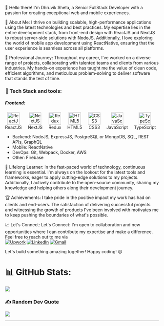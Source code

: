 👋 Hello there! I'm Dhruvik Sheta, a Senior FullStack Developer with a passion for creating exceptional web and mobile experiences. 

🚀 About Me:
I thrive on building scalable, high-performance applications using the latest technologies and best practices. My expertise lies in the entire development stack, from front-end design with ReactJS and NextJS to robust server-side solutions with NodeJS. Additionally, I love exploring the world of mobile app development using ReactNative, ensuring that the user experience is seamless across all platforms.

💼 Professional Journey:
Throughout my career, I've worked on a diverse range of projects, collaborating with talented teams and clients from various industries. My hands-on experience has taught me the value of clean code, efficient algorithms, and meticulous problem-solving to deliver software that stands the test of time.

<h3 align="left">🔧 Tech Stack and tools:</h3>
<h5 align="left">Frontend:</h5>
<div style="display: flex; gap: 20px;">
    <div style="text-align: center;">
        <img src="https://skillicons.dev/icons?i=react" alt="ReactJS" style="width: 40px; height: 40px;" />
        <div>ReactJS</div>
    </div>
    <div style="text-align: center;">
        <img src="https://skillicons.dev/icons?i=nextjs" alt="NextJS" style="width: 40px; height: 40px;" />
        <div>NextJS</div>
    </div>
    <div style="text-align: center;">
        <img src="https://skillicons.dev/icons?i=redux" alt="Redux" style="width: 40px; height: 40px;" />
        <div>Redux</div>
    </div>
    <div style="text-align: center;">
        <img src="https://skillicons.dev/icons?i=html" alt="HTML5" style="width: 40px; height: 40px;" />
        <div>HTML5</div>
    </div>
    <div style="text-align: center;">
        <img src="https://skillicons.dev/icons?i=css" alt="CSS3" style="width: 40px; height: 40px;" />
        <div>CSS3</div>
    </div>
    <div style="text-align: center;">
        <img src="https://skillicons.dev/icons?i=js" alt="JavaScript" style="width: 40px; height: 40px;" />
        <div>JavaScript</div>
    </div>
    <div style="text-align: center;">
        <img src="https://skillicons.dev/icons?i=ts" alt="TypeScript" style="width: 40px; height: 40px;" />
        <div>TypeScript</div>
    </div>
</div>

- Backend: NodeJS, ExpressJS, PostgreSQL or MongoDB, SQL, REST APIs, GraphQL
- Mobile: ReactNative
- DevOps: Git, Webpack, Docker, AWS
- Other: Firebase


🌱 Lifelong Learner:
In the fast-paced world of technology, continuous learning is essential. I'm always on the lookout for the latest tools and frameworks, eager to apply cutting-edge solutions to my projects. Additionally, I actively contribute to the open-source community, sharing my knowledge and helping others along their development journey.

🏆 Achievements:
I take pride in the positive impact my work has had on clients and end-users. The satisfaction of delivering successful projects and witnessing the growth of products I've been involved with motivates me to keep pushing the boundaries of what's possible.

📈 Let's Connect:
Let's Connect: I'm open to collaboration and new opportunities where I can contribute my expertise and make a difference. Feel free to reach out to me via <br/>
[![Upwork](https://img.shields.io/badge/Upwork-%234ea94b.svg?style=flat&logo=Upwork&logoColor=white)](https://www.upwork.com/freelancers/~0128bae70e2c5feebd)
[![LinkedIn](https://img.shields.io/badge/LinkedIn-%230077B5.svg?logo=linkedin&logoColor=white)](https://www.linkedin.com/in/sheta-dhruvik-320a741b8/)
[![Gmail](https://img.shields.io/badge/Gmail-%23B92B27.svg?logo=Gmail&logoColor=white)](href="mailto:shetadhruvik13@gmail.com")

Let's build something amazing together! Happy coding! 😄

# 📊 GitHub Stats:
![](https://github-readme-streak-stats.herokuapp.com/?user=shetadhruvik&theme=dark&hide_border=true)<br/>

### ✍️ Random Dev Quote
![](https://quotes-github-readme.vercel.app/api?type=horizontal&theme=radical)

---

